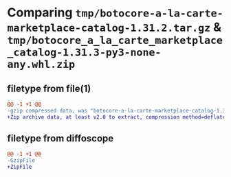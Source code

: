 # Comparing `tmp/botocore-a-la-carte-marketplace-catalog-1.31.2.tar.gz` & `tmp/botocore_a_la_carte_marketplace_catalog-1.31.3-py3-none-any.whl.zip`

## filetype from file(1)

```diff
@@ -1 +1 @@
-gzip compressed data, was "botocore-a-la-carte-marketplace-catalog-1.31.2.tar", last modified: Wed Jul 12 01:44:48 2023, max compression
+Zip archive data, at least v2.0 to extract, compression method=deflate
```

## filetype from diffoscope

```diff
@@ -1 +1 @@
-GzipFile
+ZipFile
```

